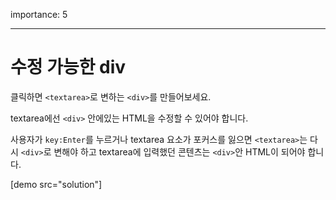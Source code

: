 importance: 5

---

# 수정 가능한 div

클릭하면 `<textarea>`로 변하는 `<div>`를 만들어보세요.

textarea에선 `<div>` 안에있는 HTML을 수정할 수 있어야 합니다.

사용자가 `key:Enter`를 누르거나 textarea 요소가 포커스를 잃으면 `<textarea>`는 다시 `<div>`로 변해야 하고 textarea에 입력했던 콘텐츠는 `<div>`안 HTML이 되어야 합니다.

[demo src="solution"]

